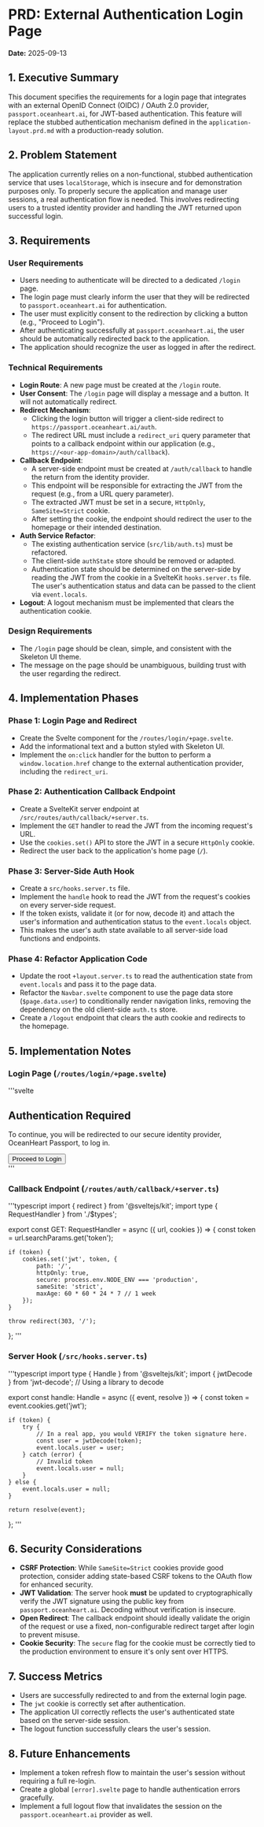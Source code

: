 # PRD: External Authentication Login Page

**Date:** 2025-09-13

## 1. Executive Summary

This document specifies the requirements for a login page that integrates with an external OpenID Connect (OIDC) / OAuth 2.0 provider, `passport.oceanheart.ai`, for JWT-based authentication. This feature will replace the stubbed authentication mechanism defined in the `application-layout.prd.md` with a production-ready solution.

## 2. Problem Statement

The application currently relies on a non-functional, stubbed authentication service that uses `localStorage`, which is insecure and for demonstration purposes only. To properly secure the application and manage user sessions, a real authentication flow is needed. This involves redirecting users to a trusted identity provider and handling the JWT returned upon successful login.

## 3. Requirements

### User Requirements

- Users needing to authenticate will be directed to a dedicated `/login` page.
- The login page must clearly inform the user that they will be redirected to `passport.oceanheart.ai` for authentication.
- The user must explicitly consent to the redirection by clicking a button (e.g., "Proceed to Login").
- After authenticating successfully at `passport.oceanheart.ai`, the user should be automatically redirected back to the application.
- The application should recognize the user as logged in after the redirect.

### Technical Requirements

- **Login Route**: A new page must be created at the `/login` route.
- **User Consent**: The `/login` page will display a message and a button. It will not automatically redirect.
- **Redirect Mechanism**:
    - Clicking the login button will trigger a client-side redirect to `https://passport.oceanheart.ai/auth`.
    - The redirect URL must include a `redirect_uri` query parameter that points to a callback endpoint within our application (e.g., `https://<our-app-domain>/auth/callback`).
- **Callback Endpoint**:
    - A server-side endpoint must be created at `/auth/callback` to handle the return from the identity provider.
    - This endpoint will be responsible for extracting the JWT from the request (e.g., from a URL query parameter).
    - The extracted JWT must be set in a secure, `HttpOnly`, `SameSite=Strict` cookie.
    - After setting the cookie, the endpoint should redirect the user to the homepage or their intended destination.
- **Auth Service Refactor**:
    - The existing authentication service (`src/lib/auth.ts`) must be refactored.
    - The client-side `authState` store should be removed or adapted.
    - Authentication state should be determined on the server-side by reading the JWT from the cookie in a SvelteKit `hooks.server.ts` file. The user's authentication status and data can be passed to the client via `event.locals`.
- **Logout**: A logout mechanism must be implemented that clears the authentication cookie.

### Design Requirements

- The `/login` page should be clean, simple, and consistent with the Skeleton UI theme.
- The message on the page should be unambiguous, building trust with the user regarding the redirect.

## 4. Implementation Phases

### Phase 1: Login Page and Redirect

- Create the Svelte component for the `/routes/login/+page.svelte`.
- Add the informational text and a button styled with Skeleton UI.
- Implement the `on:click` handler for the button to perform a `window.location.href` change to the external authentication provider, including the `redirect_uri`.

### Phase 2: Authentication Callback Endpoint

- Create a SvelteKit server endpoint at `/src/routes/auth/callback/+server.ts`.
- Implement the `GET` handler to read the JWT from the incoming request's URL.
- Use the `cookies.set()` API to store the JWT in a secure `HttpOnly` cookie.
- Redirect the user back to the application's home page (`/`).

### Phase 3: Server-Side Auth Hook

- Create a `src/hooks.server.ts` file.
- Implement the `handle` hook to read the JWT from the request's cookies on every server-side request.
- If the token exists, validate it (or for now, decode it) and attach the user's information and authentication status to the `event.locals` object.
- This makes the user's auth state available to all server-side load functions and endpoints.

### Phase 4: Refactor Application Code

- Update the root `+layout.server.ts` to read the authentication state from `event.locals` and pass it to the page data.
- Refactor the `Navbar.svelte` component to use the page data store (`$page.data.user`) to conditionally render navigation links, removing the dependency on the old client-side `auth.ts` store.
- Create a `/logout` endpoint that clears the auth cookie and redirects to the homepage.

## 5. Implementation Notes

### Login Page (`/routes/login/+page.svelte`)

'''svelte
<script lang="ts">
    import { goto } from '$app/navigation';
    import { onMount } from 'svelte';

    function redirectToLogin() {
        const redirectUri = `${window.location.origin}/auth/callback`;
        const authUrl = `https://passport.oceanheart.ai/auth?redirect_uri=${encodeURIComponent(redirectUri)}`;
        window.location.href = authUrl;
    }
</script>

<div class="container h-full mx-auto flex justify-center items-center">
    <div class="card p-8 text-center">
        <h2 class="h2 mb-4">Authentication Required</h2>
        <p class="mb-6">To continue, you will be redirected to our secure identity provider, OceanHeart Passport, to log in.</p>
        <button class="btn variant-filled-primary" on:click={redirectToLogin}>
            Proceed to Login
        </button>
    </div>
</div>
'''

### Callback Endpoint (`/routes/auth/callback/+server.ts`)

'''typescript
import { redirect } from '@sveltejs/kit';
import type { RequestHandler } from './$types';

export const GET: RequestHandler = async ({ url, cookies }) => {
    const token = url.searchParams.get('token');

    if (token) {
        cookies.set('jwt', token, {
            path: '/',
            httpOnly: true,
            secure: process.env.NODE_ENV === 'production',
            sameSite: 'strict',
            maxAge: 60 * 60 * 24 * 7 // 1 week
        });
    }

    throw redirect(303, '/');
};
'''

### Server Hook (`/src/hooks.server.ts`)

'''typescript
import type { Handle } from '@sveltejs/kit';
import { jwtDecode } from 'jwt-decode'; // Using a library to decode

export const handle: Handle = async ({ event, resolve }) => {
    const token = event.cookies.get('jwt');

    if (token) {
        try {
            // In a real app, you would VERIFY the token signature here.
            const user = jwtDecode(token);
            event.locals.user = user;
        } catch (error) {
            // Invalid token
            event.locals.user = null;
        }
    } else {
        event.locals.user = null;
    }

    return resolve(event);
};
'''

## 6. Security Considerations

- **CSRF Protection**: While `SameSite=Strict` cookies provide good protection, consider adding state-based CSRF tokens to the OAuth flow for enhanced security.
- **JWT Validation**: The server hook **must** be updated to cryptographically verify the JWT signature using the public key from `passport.oceanheart.ai`. Decoding without verification is insecure.
- **Open Redirect**: The callback endpoint should ideally validate the origin of the request or use a fixed, non-configurable redirect target after login to prevent misuse.
- **Cookie Security**: The `secure` flag for the cookie must be correctly tied to the production environment to ensure it's only sent over HTTPS.

## 7. Success Metrics

- Users are successfully redirected to and from the external login page.
- The `jwt` cookie is correctly set after authentication.
- The application UI correctly reflects the user's authenticated state based on the server-side session.
- The logout function successfully clears the user's session.

## 8. Future Enhancements

- Implement a token refresh flow to maintain the user's session without requiring a full re-login.
- Create a global `[error].svelte` page to handle authentication errors gracefully.
- Implement a full logout flow that invalidates the session on the `passport.oceanheart.ai` provider as well.
